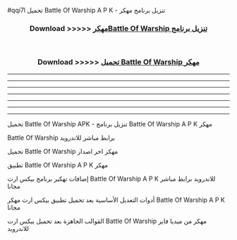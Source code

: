 #qqi7l تحميل Battle Of Warship  A P K - تنزيل برنامج مهكر



<div align="center">
<h3>Download >>>>> <a href="https://runaway1.web.app/?sq=Battle Of Warship ">مهكرBattle Of Warship  تنزيل برنامج</a></h3><br>

<h3>Download >>>>> <a href="https://runaway1.web.app/?sq=Battle Of Warship ">تحميل Battle Of Warship  مهكر</a></h3>
</div>


----------------------------------------------------------

----------------------------------------------------------

----------------------------------------------------------

----------------------------------------------------------

----------------------------------------------------------

----------------------------------------------------------

----------------------------------------------------------

تحميل Battle Of Warship  APK - تنزيل برنامج Battle Of Warship  A P K مهكر

Battle Of Warship  برابط مباشر للاندرويد

تحميل Battle Of Warship  مهكر اخر اصدار

تطبيق Battle Of Warship  A P K مهكر

إضافات تهكير برنامج بيكس ارت Battle Of Warship  A P K للاندرويد برابط مباشر مجانا

أدوات التعديل الأساسية بعد تحميل تطبيق بيكس ارت مهكر Battle Of Warship  A P K مجانا

القوالب الجاهزة بعد تحميل بيكس ارت Battle Of Warship  مهكر من ميديا فاير للاندرويد


